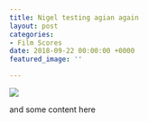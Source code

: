 ```yaml
---
title: Nigel testing agian again
layout: post
categories:
- Film Scores
date: 2018-09-22 00:00:00 +0000
featured_image: ''

---
```

![](https://res.cloudinary.com/dwr9rwmo1/image/upload/c_scale,w_300,dpr_auto/v1537445217/samples/imagecon-group.jpg)

and some content here